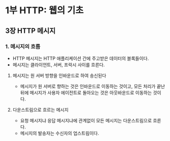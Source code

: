 # 1부 HTTP: 웹의 기초

## 3장 HTTP 메시지

### 1. 메시지의 흐름

- HTTP 메시지는 HTTP 애플리케이션 간에 주고받은 데이터의 블록들이다.
- 메시지는 클라이언트, 서버, 프락시 사이를 흐른다.

1. 메시지는 원 서버 방향을 인바운드로 하여 송신된다

   - 메시지가 원 서버로 향하는 것은 인바운드로 이동하는 것이고, 모든 처리가 끝난 뒤에 메시지가 사용자 에이전트로 돌아오는 것은 아웃바운드로 이동하는 것이다.

2. 다운스트림으로 흐르는 메시지

   - 요청 메시지냐 응답 메시지냐에 관계없이 모든 메시지는 다운스트림으로 흐른다.
   - 메시지의 발송자는 수신자의 업스트림이다.
